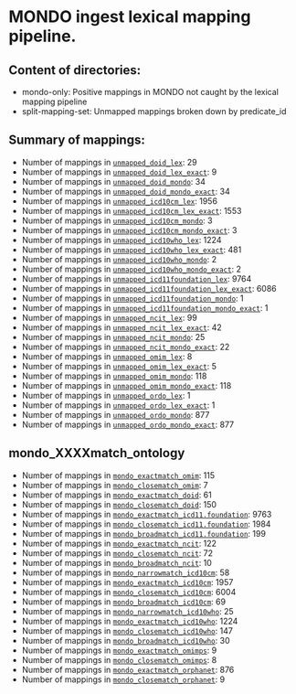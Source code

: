 # MONDO ingest lexical mapping pipeline.
## Content of directories:
* mondo-only: Positive mappings in MONDO not caught by the lexical mapping pipeline
* split-mapping-set: Unmapped mappings broken down by predicate_id
## Summary of mappings:
 * Number of mappings in [`unmapped_doid_lex`](unmapped_doid_lex.tsv): 29
 * Number of mappings in [`unmapped_doid_lex_exact`](unmapped_doid_lex.tsv): 9
 * Number of mappings in [`unmapped_doid_mondo`](mondo-only/unmapped_doid_mondo.tsv): 34
 * Number of mappings in [`unmapped_doid_mondo_exact`](mondo-only/unmapped_doid_mondo.tsv): 34
 * Number of mappings in [`unmapped_icd10cm_lex`](unmapped_icd10cm_lex.tsv): 1956
 * Number of mappings in [`unmapped_icd10cm_lex_exact`](unmapped_icd10cm_lex.tsv): 1553
 * Number of mappings in [`unmapped_icd10cm_mondo`](mondo-only/unmapped_icd10cm_mondo.tsv): 3
 * Number of mappings in [`unmapped_icd10cm_mondo_exact`](mondo-only/unmapped_icd10cm_mondo.tsv): 3
 * Number of mappings in [`unmapped_icd10who_lex`](unmapped_icd10who_lex.tsv): 1224
 * Number of mappings in [`unmapped_icd10who_lex_exact`](unmapped_icd10who_lex.tsv): 481
 * Number of mappings in [`unmapped_icd10who_mondo`](mondo-only/unmapped_icd10who_mondo.tsv): 2
 * Number of mappings in [`unmapped_icd10who_mondo_exact`](mondo-only/unmapped_icd10who_mondo.tsv): 2
 * Number of mappings in [`unmapped_icd11foundation_lex`](unmapped_icd11foundation_lex.tsv): 9764
 * Number of mappings in [`unmapped_icd11foundation_lex_exact`](unmapped_icd11foundation_lex.tsv): 6086
 * Number of mappings in [`unmapped_icd11foundation_mondo`](mondo-only/unmapped_icd11foundation_mondo.tsv): 1
 * Number of mappings in [`unmapped_icd11foundation_mondo_exact`](mondo-only/unmapped_icd11foundation_mondo.tsv): 1
 * Number of mappings in [`unmapped_ncit_lex`](unmapped_ncit_lex.tsv): 99
 * Number of mappings in [`unmapped_ncit_lex_exact`](unmapped_ncit_lex.tsv): 42
 * Number of mappings in [`unmapped_ncit_mondo`](mondo-only/unmapped_ncit_mondo.tsv): 25
 * Number of mappings in [`unmapped_ncit_mondo_exact`](mondo-only/unmapped_ncit_mondo.tsv): 22
 * Number of mappings in [`unmapped_omim_lex`](unmapped_omim_lex.tsv): 8
 * Number of mappings in [`unmapped_omim_lex_exact`](unmapped_omim_lex.tsv): 5
 * Number of mappings in [`unmapped_omim_mondo`](mondo-only/unmapped_omim_mondo.tsv): 118
 * Number of mappings in [`unmapped_omim_mondo_exact`](mondo-only/unmapped_omim_mondo.tsv): 118
 * Number of mappings in [`unmapped_ordo_lex`](unmapped_ordo_lex.tsv): 1
 * Number of mappings in [`unmapped_ordo_lex_exact`](unmapped_ordo_lex.tsv): 1
 * Number of mappings in [`unmapped_ordo_mondo`](mondo-only/unmapped_ordo_mondo.tsv): 877
 * Number of mappings in [`unmapped_ordo_mondo_exact`](mondo-only/unmapped_ordo_mondo.tsv): 877
## mondo_XXXXmatch_ontology
 * Number of mappings in [`mondo_exactmatch_omim`](split-mapping-set/mondo_exactmatch_omim.tsv): 115
 * Number of mappings in [`mondo_closematch_omim`](split-mapping-set/mondo_closematch_omim.tsv): 7
 * Number of mappings in [`mondo_exactmatch_doid`](split-mapping-set/mondo_exactmatch_doid.tsv): 61
 * Number of mappings in [`mondo_closematch_doid`](split-mapping-set/mondo_closematch_doid.tsv): 150
 * Number of mappings in [`mondo_exactmatch_icd11.foundation`](split-mapping-set/mondo_exactmatch_icd11.foundation.tsv): 9763
 * Number of mappings in [`mondo_closematch_icd11.foundation`](split-mapping-set/mondo_closematch_icd11.foundation.tsv): 1984
 * Number of mappings in [`mondo_broadmatch_icd11.foundation`](split-mapping-set/mondo_broadmatch_icd11.foundation.tsv): 199
 * Number of mappings in [`mondo_exactmatch_ncit`](split-mapping-set/mondo_exactmatch_ncit.tsv): 122
 * Number of mappings in [`mondo_closematch_ncit`](split-mapping-set/mondo_closematch_ncit.tsv): 72
 * Number of mappings in [`mondo_broadmatch_ncit`](split-mapping-set/mondo_broadmatch_ncit.tsv): 10
 * Number of mappings in [`mondo_narrowmatch_icd10cm`](split-mapping-set/mondo_narrowmatch_icd10cm.tsv): 58
 * Number of mappings in [`mondo_exactmatch_icd10cm`](split-mapping-set/mondo_exactmatch_icd10cm.tsv): 1957
 * Number of mappings in [`mondo_closematch_icd10cm`](split-mapping-set/mondo_closematch_icd10cm.tsv): 6004
 * Number of mappings in [`mondo_broadmatch_icd10cm`](split-mapping-set/mondo_broadmatch_icd10cm.tsv): 69
 * Number of mappings in [`mondo_narrowmatch_icd10who`](split-mapping-set/mondo_narrowmatch_icd10who.tsv): 25
 * Number of mappings in [`mondo_exactmatch_icd10who`](split-mapping-set/mondo_exactmatch_icd10who.tsv): 1224
 * Number of mappings in [`mondo_closematch_icd10who`](split-mapping-set/mondo_closematch_icd10who.tsv): 147
 * Number of mappings in [`mondo_broadmatch_icd10who`](split-mapping-set/mondo_broadmatch_icd10who.tsv): 30
 * Number of mappings in [`mondo_exactmatch_omimps`](split-mapping-set/mondo_exactmatch_omimps.tsv): 9
 * Number of mappings in [`mondo_closematch_omimps`](split-mapping-set/mondo_closematch_omimps.tsv): 8
 * Number of mappings in [`mondo_exactmatch_orphanet`](split-mapping-set/mondo_exactmatch_orphanet.tsv): 876
 * Number of mappings in [`mondo_closematch_orphanet`](split-mapping-set/mondo_closematch_orphanet.tsv): 9
